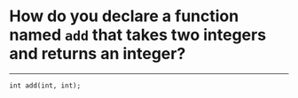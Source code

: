 # How do you declare a function named `add` that takes two integers and returns an integer?

---

`int add(int, int);`